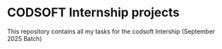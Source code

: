# CODSOFT Internship projects

This repository contains all my tasks for the codsoft Intership (September 2025 Batch)
